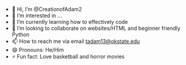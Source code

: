- 👋 Hi, I’m @CreationofAdam2
- 👀 I’m interested in ...
- 🌱 I’m currently learning how to effectively code
- 💞️ I’m looking to collaborate on websites/HTML and beginner friendly Python
- 📫 How to reach me via email tadam13@okstate.edu  
- 😄 Pronouns: He/Him
- ⚡ Fun fact: Love basketball and horror movies

<!---
CreationofAdam2/CreationofAdam2 is a ✨ special ✨ repository because its `README.md` (this file) appears on your GitHub profile.
You can click the Preview link to take a look at your changes.
--->
